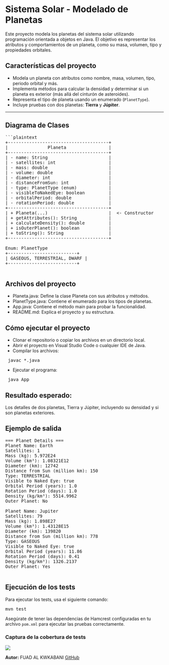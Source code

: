 # Sistema Solar - Modelado de Planetas

Este proyecto modela los planetas del sistema solar utilizando programación orientada a objetos en Java. El objetivo es representar los atributos y comportamientos de un planeta, como su masa, volumen, tipo y propiedades orbitales.

## Características del proyecto

- Modela un planeta con atributos como nombre, masa, volumen, tipo, periodo orbital y más.
- Implementa métodos para calcular la densidad y determinar si un planeta es exterior (más allá del cinturón de asteroides).
- Representa el tipo de planeta usando un enumerado (`PlanetType`).
- Incluye pruebas con dos planetas: **Tierra** y **Júpiter**.

---

## Diagrama de Clases
 <pre>
```plaintext
+--------------------------------------+
|               Planeta                |
+--------------------------------------+
| - name: String                       |
| - satellites: int                    |
| - mass: double                       |
| - volume: double                     |
| - diameter: int                      |
| - distanceFromSun: int               |
| - type: PlanetType (enum)            |
| - visibleToNakedEye: boolean         |
| - orbitalPeriod: double              |
| - rotationPeriod: double             |
+--------------------------------------+
| + Planeta(...)                       |  <- Constructor
| + getAttributes(): String            |
| + calculateDensity(): double         |
| + isOuterPlanet(): boolean           |
| + toString(): String                 |
+--------------------------------------+

Enum: PlanetType
+--------------------------+
| GASEOUS, TERRESTRIAL, DWARF |
+--------------------------+
 </pre>

<h2> Archivos del proyecto </h2>

- Planeta.java: Define la clase Planeta con sus atributos y métodos.
- PlanetType.java: Contiene el enumerado para los tipos de planetas.
- App.java: Contiene el método main para probar la funcionalidad.
- README.md: Explica el proyecto y su estructura.

## Cómo ejecutar el proyecto
- Clonar el repositorio o copiar los archivos en un directorio local.
- Abrir el proyecto en Visual Studio Code o cualquier IDE de Java.
- Compilar los archivos:
 <pre> javac *.java  </pre>

- Ejecutar el programa:
 <pre> java App  </pre>

## Resultado esperado:

Los detalles de dos planetas, Tierra y Júpiter, incluyendo su densidad y si son planetas exteriores.

## Ejemplo de salida

 <pre>
=== Planet Details ===
Planet Name: Earth
Satellites: 1
Mass (kg): 5.972E24
Volume (km³): 1.08321E12
Diameter (km): 12742
Distance from Sun (million km): 150
Type: TERRESTRIAL
Visible to Naked Eye: true
Orbital Period (years): 1.0
Rotation Period (days): 1.0
Density (kg/km³): 5514.9962
Outer Planet: No

Planet Name: Jupiter
Satellites: 79
Mass (kg): 1.898E27
Volume (km³): 1.43128E15
Diameter (km): 139820
Distance from Sun (million km): 778
Type: GASEOUS
Visible to Naked Eye: true
Orbital Period (years): 11.86
Rotation Period (days): 0.41
Density (kg/km³): 1326.2137
Outer Planet: Yes
 </pre>

 <h2>Ejecución de los tests</h2>
    <p>Para ejecutar los tests, usa el siguiente comando:</p>
    <pre>mvn test</pre>
    <p>Asegúrate de tener las dependencias de Hamcrest configuradas en tu archivo <code>pom.xml</code> para ejecutar las pruebas correctamente.</p>

   <h3>Captura de la cobertura de tests</h3>
    <img src="/Foto/Imagen pegada.png alt="Cobertura de Tests" />

<p><strong>Autor:</strong> FUAD AL KWKABANI  <a href="https://github.com/Fuad-Alkwkabani">GitHub</a>